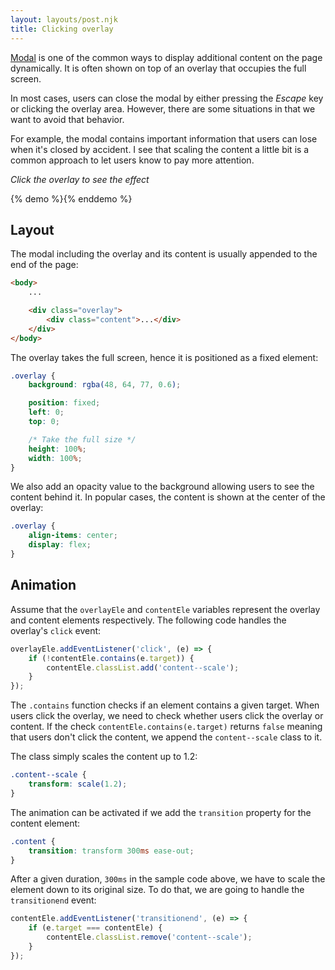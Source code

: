 ```yaml
---
layout: layouts/post.njk
title: Clicking overlay
---
```


[Modal](https://csslayout.io/modal/) is one of the common ways to display additional content on the page dynamically. It is often shown on top of an overlay that occupies the full screen.

In most cases, users can close the modal by either pressing the _Escape_ key or clicking the overlay area. However, there are some situations in that we want to avoid that behavior.

For example, the modal contains important information that users can lose when it's closed by accident. I see that scaling the content a little bit is a common approach to let users know to pay more attention.

_Click the overlay to see the effect_

{% demo %}<clicking-overlay></clicking-overlay>{% enddemo %}

## Layout

The modal including the overlay and its content is usually appended to the end of the page:

```html
<body>
    ...

    <div class="overlay">
        <div class="content">...</div>
    </div>
</body>
```

The overlay takes the full screen, hence it is positioned as a fixed element:

```css
.overlay {
    background: rgba(48, 64, 77, 0.6);

    position: fixed;
    left: 0;
    top: 0;

    /* Take the full size */
    height: 100%;
    width: 100%;
}
```

We also add an opacity value to the background allowing users to see the content behind it. In popular cases, the content is shown at the center of the overlay:

```css
.overlay {
    align-items: center;
    display: flex;
}
```

## Animation

Assume that the `overlayEle` and `contentEle` variables represent the overlay and content elements respectively. The following code handles the overlay's `click` event:

```js
overlayEle.addEventListener('click', (e) => {
    if (!contentEle.contains(e.target)) {
        contentEle.classList.add('content--scale');
    }
});
```

The `.contains` function checks if an element contains a given target. When users click the overlay, we need to check whether users click the overlay or content.
If the check `contentEle.contains(e.target)` returns `false` meaning that users don't click the content, we append the `content--scale` class to it.

The class simply scales the content up to 1.2:

```css
.content--scale {
    transform: scale(1.2);
}
```

The animation can be activated if we add the `transition` property for the content element:

```css
.content {
    transition: transform 300ms ease-out;
}
```

After a given duration, `300ms` in the sample code above, we have to scale the element down to its original size. To do that, we are going to handle the `transitionend` event:

```js
contentEle.addEventListener('transitionend', (e) => {
    if (e.target === contentEle) {
        contentEle.classList.remove('content--scale');
    }
});
```
